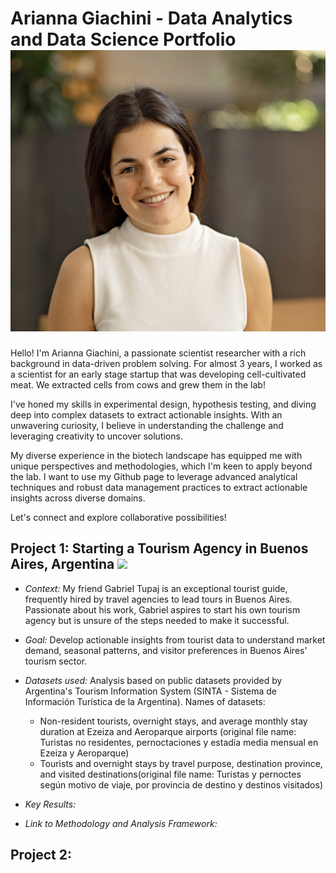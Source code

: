 # Arianna Giachini - Data Analytics and Data Science Portfolio ![](images/IMG_3878.jpeg)

Hello! I'm Arianna Giachini, a passionate scientist researcher with a rich background in data-driven problem solving. For almost 3 years, I worked as a scientist for an early stage startup that was developing cell-cultivated meat. We extracted cells from cows and grew them in the lab! 

I've honed my skills in experimental design, hypothesis testing, and diving deep into complex datasets to extract actionable insights. With an unwavering curiosity, I believe in understanding the challenge and leveraging creativity to uncover solutions.

My diverse experience in the biotech landscape has equipped me with unique perspectives and methodologies, which I'm keen to apply beyond the lab. I want to use my Github page to leverage advanced analytical techniques and robust data management practices to extract actionable insights across diverse domains.

Let's connect and explore collaborative possibilities!



## Project 1: Starting a Tourism Agency in Buenos Aires, Argentina ![](images/IMG_0022.jpeg)
* *Context:* My friend Gabriel Tupaj is an exceptional tourist guide, frequently hired by travel agencies to lead tours in Buenos Aires. Passionate about his work, Gabriel aspires to start his own tourism agency but is unsure of the steps needed to make it successful.
  
* *Goal:* Develop actionable insights from tourist data to understand market demand, seasonal patterns, and visitor preferences in Buenos Aires' tourism sector.
  
* *Datasets used:* Analysis based on public datasets provided by Argentina's Tourism Information System (SINTA - Sistema de Información Turística de la Argentina). Names of datasets:
  - Non-resident tourists, overnight stays, and average monthly stay duration at Ezeiza and Aeroparque airports (original file name: Turistas no residentes, pernoctaciones y estadía media mensual en Ezeiza y Aeroparque)
  - Tourists and overnight stays by travel purpose, destination province, and visited destinations(original file name: Turistas y pernoctes según motivo de viaje, por provincia de destino y destinos visitados)
    
* *Key Results:*

  
* *Link to Methodology and Analysis Framework:*


## Project 2: 




